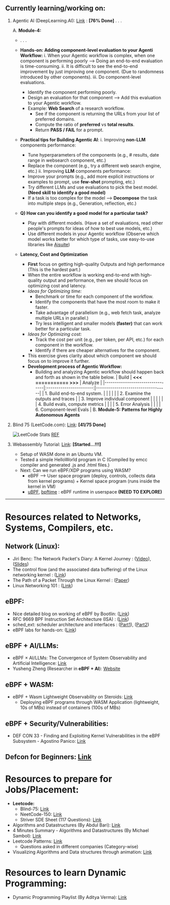 ## Currently learning/working on:
1. Agentic AI (DeepLearning.AI): [Link](https://learn.deeplearning.ai/courses/agentic-ai/lesson/pu5xbv/welcome!) : **[76% Done]**
   . . .
   
   A. **Module-4:**
      - . . .
      - **Hands-on: Adding component-level evaluation to your Agenti Workflow:**
         i. When your Agentic workflow is complex, when one component is performing poorly --> Doing an end-to-end evaluation is time-consuming.
         ii. It is difficult to see the end-to-end improvement by just improving one component. (Due to randomness introduced by other components).
         iii. Do component-level evaluations.
           - Identify the component performing poorly.
           - Design an evaluation for that component --> Add this evaluation to your Agentic workflow.
           - Example: **Web Search** of a research workflow.
             - See if the component is returning the URLs from your list of preferred domains.
             - Compute the ratio of **preferred** vs **total results**.
             - Return **PASS / FAIL** for a prompt.
            
      - **Practical tips for Building Agentic AI**:
         i. Improving **non-LLM** components performance:
           - Tune hyperparameters of the components (e.g., # results, date range in websearch component, etc.)
           - Replace the component (e.g., try a different web search engine, etc.)
         ii. Improving **LLM** components performance:
           - Improve your prompts (e.g., add more explicit instructions or examples to prompt, use **few-shot** prompting, etc.)
           - Try different LLMs and use evaluations to pick the best model. **(Need skill to identify a good model)**
           - If a task is too complex for the model --> **Decompose** the task into multiple steps (e.g., Generation, reflection, etc.)
                   
      - **Q) How can you identify a good model for a particular task?**
         - Play with different models. (Have a set of evaluations, read other people's prompts for ideas of how to best use models, etc.)
         - Use different models in your Agentic workflow (Observe which model works better for which type of tasks, use easy-to-use libraries like [Aisuite](https://github.com/andrewyng/aisuite))

      - **Latency, Cost and Optimization**
         - **First** focus on getting high-quality Outputs and high performance (This is the hardest part.)
         - When the entire workflow is working end-to-end with high-quality output and performance, then we should focus on optimizing cost and latency.
         - _Ideas for Optimizing time:_
           - Benchmark or time for each component of the workflow.
           - Identify the components that have the most room to make it faster.
           - Take advantage of parallelism (e.g., web fetch task, analyze multiple URLs in parallel.)
           - Try less intelligent and smaller models **(faster)** that can work better for a particular task.
         - _Ideas for Optimizing cost:_
           - Track the cost per unit (e.g., per token, per API, etc.) for each component in the workflow.
           - Identify if there are cheaper alternatives for the component.
        - This exercise gives clarity about which component we should focus on to improve it further.
        - **Development process of Agentic Workflow:**
          - Building and analyzing Agentic workflow should happen back and forth as shown in the table below.
                      | Build                           | **<<< =========== >>>** | Analyze                           |
            |---------------------------------|:-----------------------:|-----------------------------------|
            | 1. Build end-to-end system.     |                         |                                   |
            |                                 |                         | 2. Examine the outputs and traces |
            | 3. Improve individual component |                         |                                   |
            |                                 |                         | 4. Build evals, compute metrics   |
            |                                 |                         | 5. Error Analysis                 |
            |                                 |                         | 6. Component-level Evals          |
   B. **Module-5: Patterns for Highly Autonomous Agents**
   
3. Blind 75 (LeetCode.com): [Link](https://leetcode.com/problem-list/oizxjoit/): **[41/75 Done]**

   ![LeetCode Stats](https://leetcard.jacoblin.cool/Shivoid?theme=light&font=Cardo&ext=heatmap) [REF](https://leetcard.jacoblin.cool/)
   
5. Webassembly Tutorial: [Link](https://marcoselvatici.github.io/WASM_tutorial/): **[Started...!!!]**

   - Setup of WASM done in an Ubuntu VM.
   - Tested a simple HelloWorld program in C (Compiled by emcc compiler and generated .js and .html files.)
   - Next: Can we run eBPF/XDP programs using WASM? 
      - eBPF --> User space program (deploy, controls, collects data from kernel programs) + Kernel space program (runs inside the kernel in VM)
      - [uBPF](https://github.com/iovisor/ubpf), [bpftime](https://github.com/eunomia-bpf/bpftime) : eBPF runtime in userspace **(NEED TO EXPLORE)**
   
---

# Resources related to Networks, Systems, Compilers, etc.

## Network (Linux):
- Jiri Benc: The Network Packet's Diary: A Kernel Journey : ([Video](https://www.youtube.com/watch?v=T5TvPRQFNoM)), ([Slides](https://static.sched.com/hosted_files/devconfcz2018/80/packet.pdf?_gl=1*1g2wvgo*_gcl_au*MTE3MzE4Mzk3MC4xNzI2MTE2ODk5*FPAU*MTE3MzE4Mzk3MC4xNzI2MTE2ODk5#page=2.00))
- The control flow (and the associated data buffering) of the Linux networking kernel : ([Link](https://wiki.linuxfoundation.org/networking/kernel_flow#layer_2link_layer_eg_ethernet1))
- The Path of a Packet Through the Linux Kernel : ([Paper](https://www.net.in.tum.de/fileadmin/TUM/NET/NET-2024-04-1/NET-2024-04-1_16.pdf))
- Linux Networking 101 : ([Link](https://www.actualtechmedia.com/wp-content/uploads/2017/12/CUMULUS-NETWORKS-Linux101.pdf))

## eBPF:
- Nice detailed blog on working of eBPF by Bootlin: ([Link](https://bootlin.com/blog/bouncing-on-trampolines-to-run-ebpf-programs/))
- RFC 9669 BPF Instruction Set Architecture (ISA) : ([Link](https://www.rfc-editor.org/info/rfc9669))
- sched_ext: scheduler architecture and interfaces : ([Part1](https://blogs.igalia.com/changwoo/sched-ext-a-bpf-extensible-scheduler-class-part-1/)), ([Part2](https://blogs.igalia.com/changwoo/sched-ext-scheduler-architecture-and-interfaces-part-2/))
- eBPF labs for hands-on: ([Link](https://labs.iximiuz.com/))

## eBPF + AI/LLMs: 
- eBPF × AI/LLMs: The Convergence of System Observability and Artificial Intelligence: [Link](https://eunomia.dev/GPTtrace/)
- Yusheng Zheng (Researcher in **eBPF + AI**): [Website](https://www.yunwei37.com/)
## eBPF + WASM:
- eBPF + Wasm Lightweight Observability on Steroids: [Link](https://kccncna2023.sched.com/event/1R2uf)
  - Deploying eBPF programs through WASM Application (lightweight, 10s of MBs) instead of containers (100s of MBs)

## eBPF + Security/Vulnerabilities:
- DEF CON 33 - Finding and Exploiting Kernel Vulnerabilities in the eBPF Subsystem - Agostino Panico: [Link](https://www.youtube.com/watch?v=TXs5F-7-2aE)

## Defcon for Beginners: [Link](https://www.lastweekasavciso.com/p/a-guide-to-defcon-hacker-conference)

# Resources to prepare for Jobs/Placement:
- **Leetcode:**
  - Blind-75: [Link](https://leetcode.com/problem-list/oizxjoit/)
  - NeetCode-150: [Link](https://leetcode.com/problem-list/plakya4j/)
  - Striver SDE Sheet (117 Questions): [Link](https://leetcode.com/problem-list/eeudwo2i/)
- Algorithms and Datastructures (By Abdul Bari): [Link](https://www.youtube.com/@abdul_bari)
- 4 Minutes Summary - Algorithms and Datastructures (By Michael Sambol): [Link](https://www.youtube.com/playlist?list=PL9xmBV_5YoZO2D89q42-y8voxIJKpB4oR)
- Leetcode Patterns: [Link](https://seanprashad.com/leetcode-patterns/)
  - Questions asked in different companies (Category-wise)
- Visualizing Algorithms and Data structures through animation: [Link](https://visualgo.net/en)

# Resources to learn Dynamic Programming:
- Dynamic Programming Playlist (By Aditya Verma): [Link](https://www.youtube.com/playlist?list=PL_z_8CaSLPWekqhdCPmFohncHwz8TY2Go)
